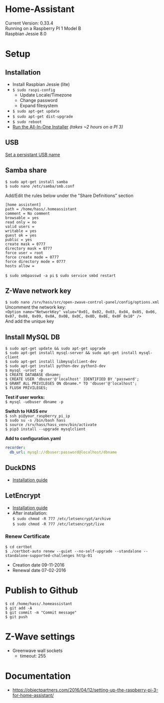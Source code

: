 # Home-Assistant
Current Version: 0.33.4  
Running on a Raspberry PI 1 Model B  
Raspbian Jessie 8.0

# Setup
## Installation
* Install Raspbian Jessie (lite)
* ```$ sudo raspi-config```
  * Update Locale/Timezone
  * Change password
  * Expand filesystem
* ```$ sudo apt-get update```
* ```$ sudo apt-get dist-upgrade```
* ```$ sudo reboot```
* [Run the All-In-One Installer](https://home-assistant.io/getting-started/installation-raspberry-pi-all-in-one/) *(takes ~2 hours on a PI 3)*
  
## USB
[Set a persistant USB name](http://www.domoticz.com/wiki/PersistentUSBDevices)

## Samba share
```$ sudo apt-get install samba```  
```$ sudo nano /etc/samba/smb.conf```  

Add/Edit the rules below under the "Share Definitions" section  
```
[home assistent]
path = /home/hass/.homeassistant
comment = No comment
browsable = yes
read only = no
valid users =
writable = yes
guest ok = yes
public = yes
create mask = 0777
directory mask = 0777
force user = root
force create mode = 0777
force directory mode = 0777
hosts allow =
```
```$ sudo smbpasswd -a pi```
```$ sudo service smbd restart```

## Z-Wave network key
```$ sudo nano /srv/hass/src/open-zwave-control-panel/config/options.xml```  
Uncomment the network key:  
```<Option name="NetworkKey" value="0x01, 0x02, 0x03, 0x04, 0x05, 0x06, 0x07, 0x08, 0x09, 0x0A, 0x0B, 0x0C, 0x0D, 0x0E, 0x0F 0x10" />```  
And add the unique key

## Install MySQL DB
```$ sudo apt-get update && sudo apt-get upgrade```  
```$ sudo apt-get install mysql-server && sudo apt-get install mysql-client```  
```$ sudo apt-get install libmysqlclient-dev```  
```$ sudo apt-get install python-dev python3-dev```  
```$ mysql -uroot -p```  
```$ CREATE DATABASE dbname;```  
```$ CREATE USER 'dbuser'@'localhost' IDENTIFIED BY 'password';```  
```$ GRANT ALL PRIVILEGES ON dbname.* TO 'dbuser'@'localhost';```  
```$ FLUSH PRIVILEGES;```  

**Test if user works:**  
```$ mysql -udbuser dbname -p```

**Switch to HASS env**  
```$ ssh pi@your_raspberry_pi_ip```  
```$ sudo su -s /bin/bash hass```  
```$ source /srv/hass/hass_venv/bin/activate```  
```$ pip3 install --upgrade mysqlclient```  

**Add to configuration.yaml**  
```yaml
recorder:
  db_url: mysql://dbuser:password@localhost/dbname
```

## DuckDNS
* [Installation guide](https://www.duckdns.org/install.jsp?tab=pi)

## LetEncrypt
* [Installation guide](https://home-assistant.io/blog/2015/12/13/setup-encryption-using-lets-encrypt/)  
* After installation:  
  ```$ sudo chmod -R 777 /etc/letsencrypt/archive```  
  ```$ sudo chmod -R 777 /etc/letsencrypt/live```

### Renew Certificate
```$ cd certbot```  
```$ ./certbot-auto renew --quiet --no-self-upgrade --standalone --standalone-supported-challenges http-01```

* Creation date 09-11-2016
* Renewal date 07-02-2016

# Publish to Github
```$ cd /home/hass/.homeassistant```  
```$ git add -A```  
```$ git commit -m "Commit message"```  
```$ git push```

# Z-Wave settings
* Greenwave wall sockets
  * timeout: 255
  
# Documentation
* https://objectpartners.com/2016/04/12/setting-up-the-raspberry-pi-3-for-home-assistant/
